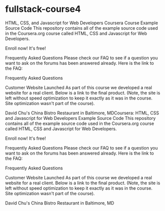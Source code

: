 # fullstack-course4
HTML, CSS, and Javascript for Web Developers Coursera Course
Example Source Code
This repository contains all of the example source code used in the Coursera.org course called HTML, CSS and Javascript for Web Developers.

Enroll now! It's free!

Frequently Asked Questions
Please check our FAQ to see if a question you want to ask on the forums has been answered already. Here is the link to the FAQ:

Frequently Asked Questions

Customer Website Launched
As part of this course we developed a real website for a real client. Below is a link to the final product. (Note, the site is left without speed optimization to keep it exactly as it was in the course. Site optimization wasn't part of the course).

David Chu's China Bistro Restaurant in Baltimore, MDCoursera: HTML, CSS and Javascript for Web Developers
Example Source Code
This repository contains all of the example source code used in the Coursera.org course called HTML, CSS and Javascript for Web Developers.

Enroll now! It's free!

Frequently Asked Questions
Please check our FAQ to see if a question you want to ask on the forums has been answered already. Here is the link to the FAQ:

Frequently Asked Questions

Customer Website Launched
As part of this course we developed a real website for a real client. Below is a link to the final product. (Note, the site is left without speed optimization to keep it exactly as it was in the course. Site optimization wasn't part of the course).

David Chu's China Bistro Restaurant in Baltimore, MD
